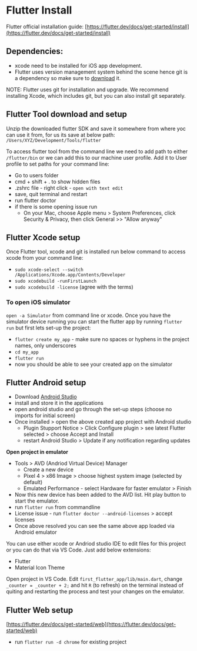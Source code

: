 # Flutter Install
Flutter official installation guide:
[https://flutter.dev/docs/get-started/install](https://flutter.dev/docs/get-started/install)

## Dependencies:
- xcode need to be installed for iOS app development. 
- Flutter uses version management system behind the scene hence git is a dependency so make sure to [download](https://git-scm.com/downloads) it.

NOTE: Flutter uses git for installation and upgrade. We recommend installing Xcode, which includes git, but you can also install git separately.

## Flutter Tool download and setup
Unzip the downloaded flutter SDK and save it somewhere from where yoc can use it from, for us its save at below path:
`/Users/XYZ/Development/Tools/flutter`

To access flutter tool from the command line we need to add path to either `/flutter/bin` or we can add this to our machine user profile. 
Add it to User profile to set paths for your command line:
- Go to users folder
- cmd + shift + . to show hidden files
- .zshrc file - right click - `open with text edit`
- save, quit terminal and restart
- run flutter doctor
- if there is some opening issue run
  - On your Mac, choose Apple menu > System Preferences, click Security & Privacy, then click General >>  "Allow anyway"


## Flutter Xcode setup
Once Flutter tool, xcode and git is installed run below command to access xcode from your command line:
- `sudo xcode-select --switch /Applications/Xcode.app/Contents/Developer`
- `sudo xcodebuild -runFirstLaunch`
- `sudo xcodebuild -license` (agree with the terms)

### To open iOS simulator
`open -a Simulator` from command line or xcode. Once you have the simulator device running you can start the flutter app by running `flutter run` but first lets set-up the project:

- `flutter create my_app` - make sure no spaces or hyphens in the project names, only underscores
- `cd my_app`
- `flutter run`
- now you should be able to see your created app on the simulator


## Flutter Android setup
- Download [Android Studio](https://developer.android.com/studio)
- install and store it in the applications
- open android studio and go through the set-up steps (choose no imports for initial screen)
- Once installed > open the above created app project with Android studio
  - Plugin Stupport Notice > Click Configure plugin > see latest Flutter selected > choose Accept and Install
  - restart Android Studio > Update if any notification regarding updates

**Open project in emulator**
- Tools > AVD (Andriod Virtual Device) Manager
  - Create a new device
  - Pixel 4 > x86 Image > choose highest system image (selected by default)
  - Emulated Performance - select Hardware for faster emulator > Finish
- Now this new device has been added to the AVD list. Hit play button to start the emulator.
- run `flutter run` from commandline
- License issue - run `flutter doctor --android-licenses` > accept licenses
- Once above resolved you can see the same above app loaded via Android emulator

You can use either xcode or Andriod studio IDE to edit files for this project or you can do that via VS Code. Just add below extensions:
- Flutter
- Material Icon Theme

Open project in VS Code. Edit `first_flutter_app/lib/main.dart`, change `_counter = _counter + 2;` and hit `R` (to refresh) on the terminal instead of quiting and restarting the process and test your changes on the emulator.


## Flutter Web setup
[https://flutter.dev/docs/get-started/web](https://flutter.dev/docs/get-started/web)
- run `flutter run -d chrome` for existing project